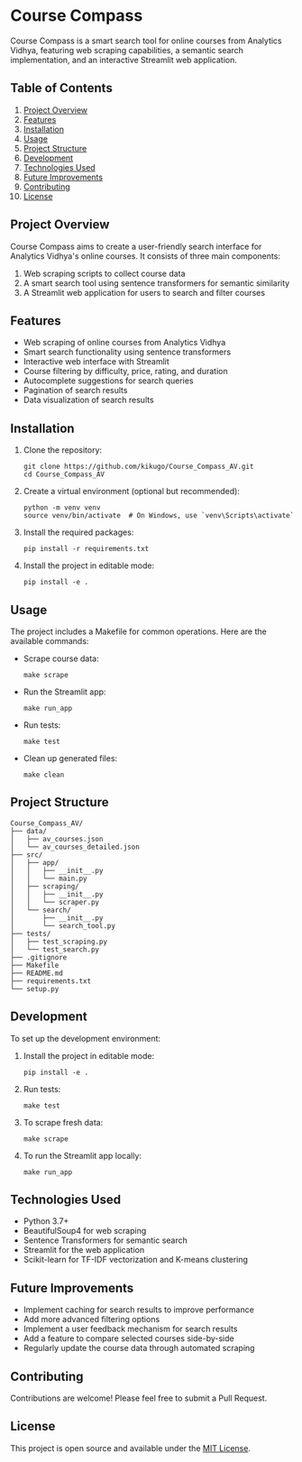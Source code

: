 # Course Compass

Course Compass is a smart search tool for online courses from Analytics Vidhya, featuring web scraping capabilities, a semantic search implementation, and an interactive Streamlit web application.

## Table of Contents

1. [Project Overview](#project-overview)
2. [Features](#features)
3. [Installation](#installation)
4. [Usage](#usage)
5. [Project Structure](#project-structure)
6. [Development](#development)
7. [Technologies Used](#technologies-used)
8. [Future Improvements](#future-improvements)
9. [Contributing](#contributing)
10. [License](#license)

## Project Overview

Course Compass aims to create a user-friendly search interface for Analytics Vidhya's online courses. It consists of three main components:

1. Web scraping scripts to collect course data
2. A smart search tool using sentence transformers for semantic similarity
3. A Streamlit web application for users to search and filter courses

## Features

- Web scraping of online courses from Analytics Vidhya
- Smart search functionality using sentence transformers
- Interactive web interface with Streamlit
- Course filtering by difficulty, price, rating, and duration
- Autocomplete suggestions for search queries
- Pagination of search results
- Data visualization of search results

## Installation

1. Clone the repository:
   ```
   git clone https://github.com/kikugo/Course_Compass_AV.git
   cd Course_Compass_AV
   ```

2. Create a virtual environment (optional but recommended):
   ```
   python -m venv venv
   source venv/bin/activate  # On Windows, use `venv\Scripts\activate`
   ```

3. Install the required packages:
   ```
   pip install -r requirements.txt
   ```

4. Install the project in editable mode:
   ```
   pip install -e .
   ```

## Usage

The project includes a Makefile for common operations. Here are the available commands:

- Scrape course data:
  ```
  make scrape
  ```

- Run the Streamlit app:
  ```
  make run_app
  ```

- Run tests:
  ```
  make test
  ```

- Clean up generated files:
  ```
  make clean
  ```

## Project Structure

```
Course_Compass_AV/
├── data/
│   ├── av_courses.json
│   └── av_courses_detailed.json
├── src/
│   ├── app/
│   │   ├── __init__.py
│   │   └── main.py
│   ├── scraping/
│   │   ├── __init__.py
│   │   └── scraper.py
│   └── search/
│       ├── __init__.py
│       └── search_tool.py
├── tests/
│   ├── test_scraping.py
│   └── test_search.py
├── .gitignore
├── Makefile
├── README.md
├── requirements.txt
└── setup.py
```

## Development

To set up the development environment:

1. Install the project in editable mode:
   ```
   pip install -e .
   ```

2. Run tests:
   ```
   make test
   ```

3. To scrape fresh data:
   ```
   make scrape
   ```

4. To run the Streamlit app locally:
   ```
   make run_app
   ```

## Technologies Used

- Python 3.7+
- BeautifulSoup4 for web scraping
- Sentence Transformers for semantic search
- Streamlit for the web application
- Scikit-learn for TF-IDF vectorization and K-means clustering

## Future Improvements

- Implement caching for search results to improve performance
- Add more advanced filtering options
- Implement a user feedback mechanism for search results
- Add a feature to compare selected courses side-by-side
- Regularly update the course data through automated scraping

## Contributing

Contributions are welcome! Please feel free to submit a Pull Request.

## License

This project is open source and available under the [MIT License](LICENSE).
